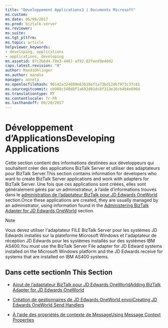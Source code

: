 ```yaml
---
title: "Développement Applications3 | Documents Microsoft"
ms.custom: 
ms.date: 06/08/2017
ms.prod: biztalk-server
ms.reviewer: 
ms.suite: 
ms.tgt_pltfrm: 
ms.topic: article
helpviewer_keywords:
- developing, applications
- applications, developing
ms.assetid: 87c2b6d4-78e3-4467-af92-02feed9e48d2
caps.latest.revision: "8"
author: MandiOhlinger
ms.author: mandia
manager: anneta
ms.openlocfilehash: 90142a324089e63b16ef1a73bd12dbf973c37c81
ms.sourcegitcommit: cb908c540d8f1a692d01dc8f313e16cb4b4e696d
ms.translationtype: MT
ms.contentlocale: fr-FR
ms.lasthandoff: 09/20/2017
---
```

# <a name="developing-applications"></a><span data-ttu-id="345a0-102">Développement d’Applications</span><span class="sxs-lookup"><span data-stu-id="345a0-102">Developing Applications</span></span>
<span data-ttu-id="345a0-103">Cette section contient des informations destinées aux développeurs qui souhaitent créer des applications BizTalk Server et utiliser des adaptateurs pour BizTalk Server.</span><span class="sxs-lookup"><span data-stu-id="345a0-103">This section contains information for developers who want to create BizTalk Server applications and work with adapters for BizTalk Server.</span></span> <span data-ttu-id="345a0-104">Une fois que ces applications sont créées, elles sont généralement gérés par un administrateur, à l’aide d’informations trouvés dans le [administration de l’adaptateur BizTalk pour JD Edwards OneWorld](../core/administering-biztalk-adapter-for-jd-edwards-oneworld.md) section.</span><span class="sxs-lookup"><span data-stu-id="345a0-104">Once these applications are created, they are usually managed by an administrator, using information found in the [Administering BizTalk Adapter for JD Edwards OneWorld](../core/administering-biztalk-adapter-for-jd-edwards-oneworld.md) section.</span></span>  
  
> [!NOTE]
>  <span data-ttu-id="345a0-105">Vous devez utiliser l'adaptateur FILE BizTalk Server pour les systèmes JD Edwards installés sur la plateforme Microsoft Windows et l'adaptateur de réception JD Edwards pour les systèmes installés sur des systèmes IBM AS400.</span><span class="sxs-lookup"><span data-stu-id="345a0-105">You must use the BizTalk Server File adapter for JD Edward systems installed on the Microsoft Windows platform and the JD Edwards receive for systems that are installed on IBM AS400 systems.</span></span>  
  
## <a name="in-this-section"></a><span data-ttu-id="345a0-106">Dans cette section</span><span class="sxs-lookup"><span data-stu-id="345a0-106">In This Section</span></span>  
  
-   [<span data-ttu-id="345a0-107">Ajout de l’adaptateur BizTalk pour JD Edwards OneWorld</span><span class="sxs-lookup"><span data-stu-id="345a0-107">Adding BizTalk Adapter for JD Edwards OneWorld</span></span>](../core/adding-biztalk-adapter-for-jd-edwards-oneworld.md)  
  
-   [<span data-ttu-id="345a0-108">Création de gestionnaires de JD Edwards OneWorld envoi</span><span class="sxs-lookup"><span data-stu-id="345a0-108">Creating JD Edwards OneWorld Send Handlers</span></span>](../core/creating-jd-edwards-oneworld-send-handlers.md)  
  
-   [<span data-ttu-id="345a0-109">À l’aide des propriétés de contexte de Message</span><span class="sxs-lookup"><span data-stu-id="345a0-109">Using Message Context Properties</span></span>](../core/using-message-context-properties2.md)